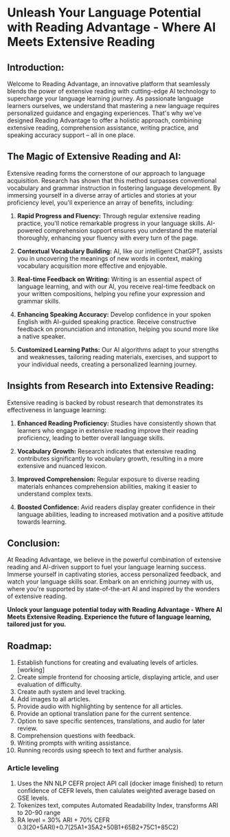 # Unleash Your Language Potential with Reading Advantage - Where AI Meets Extensive Reading

## Introduction:
Welcome to Reading Advantage, an innovative platform that seamlessly blends the power of extensive reading with cutting-edge AI technology to supercharge your language learning journey. As passionate language learners ourselves, we understand that mastering a new language requires personalized guidance and engaging experiences. That's why we've designed Reading Advantage to offer a holistic approach, combining extensive reading, comprehension assistance, writing practice, and speaking accuracy support – all in one place.

## The Magic of Extensive Reading and AI:
Extensive reading forms the cornerstone of our approach to language acquisition. Research has shown that this method surpasses conventional vocabulary and grammar instruction in fostering language development. By immersing yourself in a diverse array of articles and stories at your proficiency level, you'll experience an array of benefits, including:

1. **Rapid Progress and Fluency:**
   Through regular extensive reading practice, you'll notice remarkable progress in your language skills. AI-powered comprehension support ensures you understand the material thoroughly, enhancing your fluency with every turn of the page.

2. **Contextual Vocabulary Building:**
   AI, like our intelligent ChatGPT, assists you in uncovering the meanings of new words in context, making vocabulary acquisition more effective and enjoyable.

3. **Real-time Feedback on Writing:**
   Writing is an essential aspect of language learning, and with our AI, you receive real-time feedback on your written compositions, helping you refine your expression and grammar skills.

4. **Enhancing Speaking Accuracy:**
   Develop confidence in your spoken English with AI-guided speaking practice. Receive constructive feedback on pronunciation and intonation, helping you sound more like a native speaker.

5. **Customized Learning Paths:**
   Our AI algorithms adapt to your strengths and weaknesses, tailoring reading materials, exercises, and support to your individual needs, creating a personalized learning journey.

## Insights from Research into Extensive Reading:
Extensive reading is backed by robust research that demonstrates its effectiveness in language learning:

1. **Enhanced Reading Proficiency:**
   Studies have consistently shown that learners who engage in extensive reading improve their reading proficiency, leading to better overall language skills.

2. **Vocabulary Growth:**
   Research indicates that extensive reading contributes significantly to vocabulary growth, resulting in a more extensive and nuanced lexicon.

3. **Improved Comprehension:**
   Regular exposure to diverse reading materials enhances comprehension abilities, making it easier to understand complex texts.

4. **Boosted Confidence:**
   Avid readers display greater confidence in their language abilities, leading to increased motivation and a positive attitude towards learning.

## Conclusion:
At Reading Advantage, we believe in the powerful combination of extensive reading and AI-driven support to fuel your language learning success. Immerse yourself in captivating stories, access personalized feedback, and watch your language skills soar. Embark on an enriching journey with us, where you're supported by state-of-the-art AI and inspired by the wonders of extensive reading.

**Unlock your language potential today with Reading Advantage - Where AI Meets Extensive Reading. Experience the future of language learning, tailored just for you.**


## Roadmap:
1. Establish functions for creating and evaluating levels of articles. [working]
2. Create simple frontend for choosing article, displaying article, and user evaluation of difficulty.
3. Create auth system and level tracking.
4. Add images to all articles.
5. Provide audio with highlighting by sentence for all articles.
6. Provide an optional translation pane for the current sentence.
7. Option to save specific sentences, translations, and audio for later review.
8. Comprehension questions with feedback.
9. Writing prompts with writing assistance.
10. Running records using speech to text and further analysis.

### Article leveling
1. Uses the NN NLP CEFR project API call (docker image finished) to return confidence of CEFR levels, then calulates weighted average based on GSE levels.
2. Tokenizes text, computes Automated Readability Index, transforms ARI to 20-90 range
3. RA level = 30% ARI + 70% CEFR 
0.3(20+5ARI)+0.7(25A1+35A2+50B1+65B2+75C1+85C2)



```
